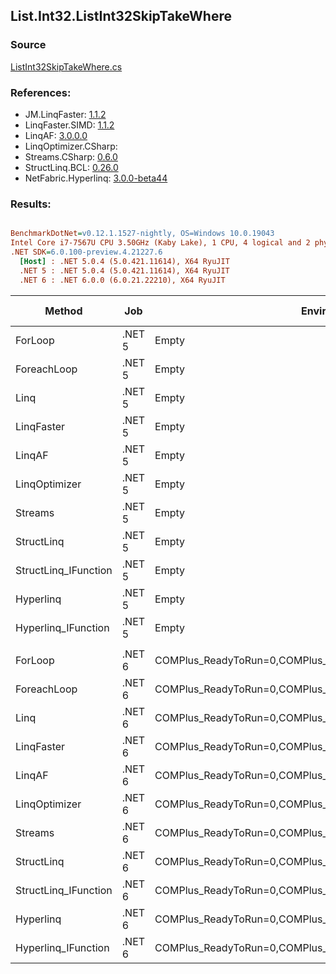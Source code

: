 ﻿## List.Int32.ListInt32SkipTakeWhere

### Source
[ListInt32SkipTakeWhere.cs](../LinqBenchmarks/List/Int32/ListInt32SkipTakeWhere.cs)

### References:
- JM.LinqFaster: [1.1.2](https://www.nuget.org/packages/JM.LinqFaster/1.1.2)
- LinqFaster.SIMD: [1.1.2](https://www.nuget.org/packages/LinqFaster.SIMD/1.0.3)
- LinqAF: [3.0.0.0](https://www.nuget.org/packages/LinqAF/3.0.0.0)
- LinqOptimizer.CSharp: [](https://www.nuget.org/packages/LinqOptimizer.CSharp/)
- Streams.CSharp: [0.6.0](https://www.nuget.org/packages/Streams.CSharp/0.6.0)
- StructLinq.BCL: [0.26.0](https://www.nuget.org/packages/StructLinq/0.26.0)
- NetFabric.Hyperlinq: [3.0.0-beta44](https://www.nuget.org/packages/NetFabric.Hyperlinq/3.0.0-beta44)

### Results:
``` ini

BenchmarkDotNet=v0.12.1.1527-nightly, OS=Windows 10.0.19043
Intel Core i7-7567U CPU 3.50GHz (Kaby Lake), 1 CPU, 4 logical and 2 physical cores
.NET SDK=6.0.100-preview.4.21227.6
  [Host] : .NET 5.0.4 (5.0.421.11614), X64 RyuJIT
  .NET 5 : .NET 5.0.4 (5.0.421.11614), X64 RyuJIT
  .NET 6 : .NET 6.0.0 (6.0.21.22210), X64 RyuJIT


```
|               Method |    Job |                                                   EnvironmentVariables |  Runtime | Skip | Count |         Mean |        Error |       StdDev |       Median |    Ratio | RatioSD |   Gen 0 | Gen 1 | Gen 2 | Allocated |
|--------------------- |------- |----------------------------------------------------------------------- |--------- |----- |------ |-------------:|-------------:|-------------:|-------------:|---------:|--------:|--------:|------:|------:|----------:|
|              ForLoop | .NET 5 |                                                                  Empty | .NET 5.0 | 1000 |   100 |     71.95 ns |     0.450 ns |     0.399 ns |     71.97 ns |     1.00 |    0.00 |       - |     - |     - |         - |
|          ForeachLoop | .NET 5 |                                                                  Empty | .NET 5.0 | 1000 |   100 |  3,788.43 ns |    22.075 ns |    20.649 ns |  3,792.32 ns |    52.67 |    0.30 |  0.0153 |     - |     - |      40 B |
|                 Linq | .NET 5 |                                                                  Empty | .NET 5.0 | 1000 |   100 |  1,578.29 ns |     7.796 ns |     6.911 ns |  1,577.18 ns |    21.94 |    0.16 |  0.0725 |     - |     - |     152 B |
|           LinqFaster | .NET 5 |                                                                  Empty | .NET 5.0 | 1000 |   100 |    901.30 ns |    17.741 ns |    35.018 ns |    878.57 ns |    13.25 |    0.09 |  0.7458 |     - |     - |   1,560 B |
|               LinqAF | .NET 5 |                                                                  Empty | .NET 5.0 | 1000 |   100 |  5,769.10 ns |    30.506 ns |    28.535 ns |  5,768.30 ns |    80.16 |    0.57 |       - |     - |     - |         - |
|        LinqOptimizer | .NET 5 |                                                                  Empty | .NET 5.0 | 1000 |   100 | 69,366.29 ns | 1,957.224 ns | 5,770.919 ns | 65,198.90 ns | 1,000.95 |   61.31 | 15.8691 |     - |     - |  33,359 B |
|              Streams | .NET 5 |                                                                  Empty | .NET 5.0 | 1000 |   100 |  8,042.66 ns |    44.767 ns |    39.685 ns |  8,038.82 ns |   111.78 |    0.95 |  0.4425 |     - |     - |     936 B |
|           StructLinq | .NET 5 |                                                                  Empty | .NET 5.0 | 1000 |   100 |    357.02 ns |     1.424 ns |     1.262 ns |    357.01 ns |     4.96 |    0.04 |  0.0458 |     - |     - |      96 B |
| StructLinq_IFunction | .NET 5 |                                                                  Empty | .NET 5.0 | 1000 |   100 |    167.37 ns |     0.655 ns |     0.581 ns |    167.17 ns |     2.33 |    0.02 |       - |     - |     - |         - |
|            Hyperlinq | .NET 5 |                                                                  Empty | .NET 5.0 | 1000 |   100 |    326.98 ns |     2.549 ns |     2.260 ns |    326.37 ns |     4.54 |    0.04 |       - |     - |     - |         - |
|  Hyperlinq_IFunction | .NET 5 |                                                                  Empty | .NET 5.0 | 1000 |   100 |    217.14 ns |     0.667 ns |     0.557 ns |    217.11 ns |     3.02 |    0.02 |       - |     - |     - |         - |
|                      |        |                                                                        |          |      |       |              |              |              |              |          |         |         |       |       |           |
|              ForLoop | .NET 6 | COMPlus_ReadyToRun=0,COMPlus_TC_QuickJitForLoops=1,COMPlus_TieredPGO=1 | .NET 6.0 | 1000 |   100 |    116.76 ns |     0.731 ns |     0.648 ns |    116.80 ns |     1.00 |    0.00 |       - |     - |     - |         - |
|          ForeachLoop | .NET 6 | COMPlus_ReadyToRun=0,COMPlus_TC_QuickJitForLoops=1,COMPlus_TieredPGO=1 | .NET 6.0 | 1000 |   100 |  3,757.27 ns |    22.711 ns |    20.133 ns |  3,752.83 ns |    32.18 |    0.31 |  0.0191 |     - |     - |      40 B |
|                 Linq | .NET 6 | COMPlus_ReadyToRun=0,COMPlus_TC_QuickJitForLoops=1,COMPlus_TieredPGO=1 | .NET 6.0 | 1000 |   100 |    625.78 ns |     2.406 ns |     2.133 ns |    625.90 ns |     5.36 |    0.04 |  0.0725 |     - |     - |     152 B |
|           LinqFaster | .NET 6 | COMPlus_ReadyToRun=0,COMPlus_TC_QuickJitForLoops=1,COMPlus_TieredPGO=1 | .NET 6.0 | 1000 |   100 |    811.36 ns |     3.400 ns |     2.654 ns |    810.56 ns |     6.95 |    0.05 |  0.7458 |     - |     - |   1,560 B |
|               LinqAF | .NET 6 | COMPlus_ReadyToRun=0,COMPlus_TC_QuickJitForLoops=1,COMPlus_TieredPGO=1 | .NET 6.0 | 1000 |   100 |  6,539.44 ns |    21.613 ns |    19.160 ns |  6,540.64 ns |    56.01 |    0.35 |       - |     - |     - |         - |
|        LinqOptimizer | .NET 6 | COMPlus_ReadyToRun=0,COMPlus_TC_QuickJitForLoops=1,COMPlus_TieredPGO=1 | .NET 6.0 | 1000 |   100 | 57,458.95 ns |   569.689 ns |   475.716 ns | 57,517.19 ns |   492.25 |    5.96 | 15.6860 |     - |     - |  32,884 B |
|              Streams | .NET 6 | COMPlus_ReadyToRun=0,COMPlus_TC_QuickJitForLoops=1,COMPlus_TieredPGO=1 | .NET 6.0 | 1000 |   100 |  7,405.81 ns |    71.849 ns |    63.692 ns |  7,402.64 ns |    63.43 |    0.48 |  0.4425 |     - |     - |     936 B |
|           StructLinq | .NET 6 | COMPlus_ReadyToRun=0,COMPlus_TC_QuickJitForLoops=1,COMPlus_TieredPGO=1 | .NET 6.0 | 1000 |   100 |    288.07 ns |     5.740 ns |     7.663 ns |    284.93 ns |     2.50 |    0.08 |  0.0458 |     - |     - |      96 B |
| StructLinq_IFunction | .NET 6 | COMPlus_ReadyToRun=0,COMPlus_TC_QuickJitForLoops=1,COMPlus_TieredPGO=1 | .NET 6.0 | 1000 |   100 |    169.13 ns |     0.790 ns |     0.700 ns |    169.03 ns |     1.45 |    0.01 |       - |     - |     - |         - |
|            Hyperlinq | .NET 6 | COMPlus_ReadyToRun=0,COMPlus_TC_QuickJitForLoops=1,COMPlus_TieredPGO=1 | .NET 6.0 | 1000 |   100 |    304.61 ns |     3.169 ns |     2.964 ns |    304.43 ns |     2.61 |    0.03 |       - |     - |     - |         - |
|  Hyperlinq_IFunction | .NET 6 | COMPlus_ReadyToRun=0,COMPlus_TC_QuickJitForLoops=1,COMPlus_TieredPGO=1 | .NET 6.0 | 1000 |   100 |    220.01 ns |     0.551 ns |     0.489 ns |    219.93 ns |     1.88 |    0.01 |       - |     - |     - |         - |
